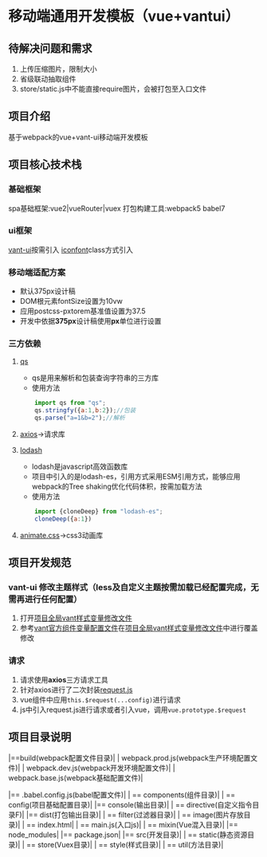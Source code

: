 # 移动端通用开发模板（vue+vantui）

## 待解决问题和需求

1. 上传压缩图片，限制大小
2. 省级联动抽取组件
3. store/static.js中不能直接require图片，会被打包至入口文件

## 项目介绍

基于webpack的vue+vant-ui移动端开发模板

## 项目核心技术栈

### 基础框架

spa基础框架:vue2|vueRouter|vuex
打包构建工具:webpack5 babel7

### ui框架

[vant-ui](https://vant-contrib.gitee.io/vant/#/zh-CN/home)按需引入
[iconfont](https://www.iconfont.cn/)class方式引入

### 移动端适配方案

+ 默认375px设计稿
+ DOM根元素fontSize设置为10vw
+ 应用postcss-pxtorem基准值设置为37.5
+ 开发中依据**375px**设计稿使用**px**单位进行设置
  
### 三方依赖

1. [qs](https://storm4542.github.io/archives/7b89c88d.html)

    + qs是用来解析和包装查询字符串的三方库
    + 使用方法

    ```javascript
        import qs from "qs";
        qs.stringfy({a:1,b:2});//包装
        qs.parse("a=1&b=2");//解析
    ```

2. [axios](http://www.axios-js.com/zh-cn/docs/)->请求库
3. [lodash](https://www.lodashjs.com/docs/latest)

    + lodash是javascript高效函数库
    + 项目中引入的是lodash-es，引用方式采用ESM引用方式，能够应用webpack的Tree shaking优化代码体积，按需加载方法
    + 使用方法

    ```javascript
        import {cloneDeep} from "lodash-es";
        cloneDeep({a:1})
    ```

4. [animate.css](https://animate.style/)->css3动画库

## 项目开发规范

### vant-ui 修改主题样式（less及自定义主题按需加载已经配置完成，无需再进行任何配置）

1. 打开[项目全局vant样式变量修改文件](\src\style\variable\vant-reset-variable.less)
2. 参考[vant官方组件变量配置文件](https://github.com/youzan/vant/blob/dev/src/style/var.less)在[项目全局vant样式变量修改文件](\src\less\variable\vant-reset-variable.less)中进行覆盖修改

### 请求

1. 请求使用**axios**三方请求工具
2. 针对axios进行了二次封装[request.js]((/src/request/request.js))
3. vue组件中应用`this.$request(...config)`进行请求
4. js中引入request.js进行请求或者引入vue，调用`vue.prototype.$request`

## 项目目录说明

|==build(webpack配置文件目录)|
|  webpack.prod.js(webpack生产环境配置文件)|
|  webpack.dev.js(webpack开发环境配置文件)|
|  webpack.base.js(webpack基础配置文件)|

|== .babel.config.js(babel配置文件)|
|   == components(组件目录)|
|   == config(项目基础配置目录)|
|== console(输出目录)|
|   == directive(自定义指令目录F)|
|== dist(打包输出目录)|
|   == filter(过滤器目录)|
|   == image(图片存放目录)|
|   == index.html|
|   == main.js(入口js)|
|   == mixin(Vue混入目录)|
|== node_modules|
|== package.json|
|== src(开发目录)|
|   == static(静态资源目录)|
|   == store(Vuex目录)|
|   == style(样式目录)|
|   == util(方法目录)|
